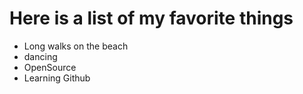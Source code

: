 # Here is a list of my favorite things
- Long walks on the beach
- dancing
- OpenSource
- Learning Github
